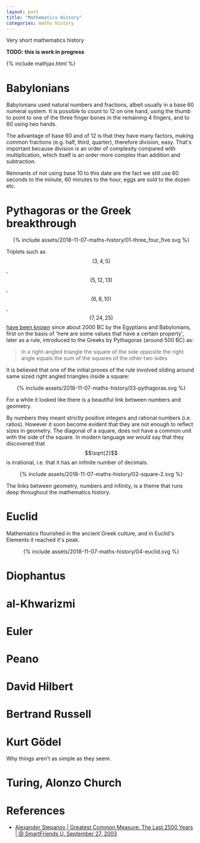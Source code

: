 ```yaml
---
layout: post
title: "Mathematics History"
categories: maths history
---
```


Very short mathematics history

**TODO: this is work in progress**

{% include mathjax.html %}

# Babylonians

Babylonians used natural numbers and fractions, albeit usually in a base 60
numeral system. It is possible to count to 12 on one hand, using the thumb to
point to one of the three finger bones in the remaining 4 fingers, and to 60
using two hands.

The advantage of base 60 and of 12 is that they have many factors, making
common fractions (e.g. half, third, quarter), therefore division, easy. That's
important because division is an order of complexity compared with
multiplication, which itself is an order more complex than addition and
subtraction.

Remnants of not using base 10 to this date are the fact we still use 60 seconds
to the minute, 60 minutes to the hour, eggs are sold to the dozen etc.


# Pythagoras or the Greek breakthrough

<div align="center">
{% include assets/2018-11-07-maths-history/01-three_four_five.svg %}
</div>

Triplets such as $$(3, 4, 5)$$, $$(5, 12, 13)$$, $$(6, 8, 10)$$, $$(7, 24,
25)$$ [have been known][plimpton] since about 2000 BC by the Egyptians and
Babylonians, first on the basis of 'here are some values that have a certain
property', later as a rule, introduced to the Greeks by Pythagoras (around 500
BC) as:

> In a right-angled triangle the square of the side opposite the right angle
> equals the sum of the squares of the other two sides

It is believed that one of the initial proves of the rule involved sliding
around same sized right angled triangles inside a square:

<div align="center">
{% include assets/2018-11-07-maths-history/03-pythagoras.svg %}
</div>

For a while it looked like there is a beautiful link between numbers and
geometry.

By numbers they meant strictly positive integers and rational numbers (i.e.
ratios). However it soon become evident that they are not enough to reflect
sizes in geometry. The diagonal of a square, does not have a common unit with
the side of the square. In modern language we would say that they discovered
that $$\sqrt{2}$$ is irrational, i.e. that it has an infinite number of
decimals.

<div align="center">
{% include assets/2018-11-07-maths-history/02-square-2.svg %}
</div>

The links between geometry, numbers and infinity, is a theme that runs deep
throughout the mathematics history.


# Euclid

Mathematics flourished in the ancient Greek culture, and in Euclid's Elements
it reached it's peak.

<div align="center">
{% include assets/2018-11-07-maths-history/04-euclid.svg %}
</div>

# Diophantus

# al-Khwarizmi

# Euler

# Peano

# David Hilbert

# Bertrand Russell

# Kurt Gödel

Why things aren't as simple as they seem.

# Turing, Alonzo Church

# References

- [Alexander Stepanov | Greatest Common Measure: The Last 2500 Years | @
  SmartFriends U, September 27, 2003][as-gcd]

[as-gcd]: https://www.youtube.com/watch?v=fanm5y00joc
[plimpton]: https://en.wikipedia.org/wiki/Plimpton_322
